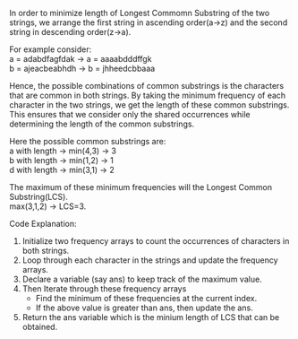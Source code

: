 In order to minimize length of Longest Commomn Substring of the two strings, we arrange the first string in ascending order(a->z) and the second string in descending order(z->a).

For example consider:<br/>
a = adabdfagfdak -> a = aaaabdddffgk<br/>
b = ajeacbeabhdh -> b = jhheedcbbaaa<br/>

Hence, the possible combinations of common substrings is the characters that are common in both strings. By taking the minimum frequency of each character in the two strings, we get the length of these common substrings. This ensures that we consider only the shared occurrences while determining the length of the common substrings.

Here the possible common substrings are: <br/>
a with length -> min(4,3) -> 3 <br/>
b with length -> min(1,2) -> 1 <br/>
d with length -> min(3,1) -> 2 <br/>

The maximum of these minimum frequencies will the Longest Common Substring(LCS).<br/>
max(3,1,2) -> LCS=3.

Code Explanation:
1. Initialize two frequency arrays to count the occurrences of characters in both strings.
2. Loop through each character in the strings and update the frequency arrays.
3. Declare a variable (say ans) to keep track of the maximum value.
4. Then Iterate through these frequency arrays
   - Find the minimum of these frequencies at the current index.
   - If the above value is greater than ans, then update the ans.
5. Return the ans variable which is the minium length of LCS that can be obtained.
